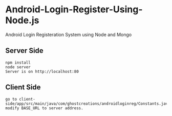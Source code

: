 # Android-Login-Register-Using-Node.js
Android Login Registeration System using Node and Mongo

## Server Side

```
npm install
node server
Server is on http://localhost:80
```

## Client Side 

 ```
go to client-side/app/src/main/java/com/ghostcreations/androidloginreg/Constants.java
modify BASE_URL to server address.
```
